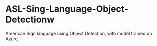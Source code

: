 # ASL-Sing-Language-Object-Detectionw
American Sign language using Object Detection, with model trained on Azure.
